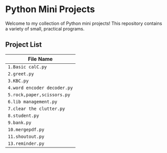 # Python Mini Projects

Welcome to my collection of Python mini projects! This repository contains a variety of small, practical programs.
##  Project List

| File Name                                            |
|--------------------------------------------------------------------------------|
| `1.Basic calC.py`           
| `2.greet.py`                               
| `3.KBC.py`                   
| `4.word encoder decoder.py`  
| `5.rock,paper,scissors.py`   
| `6.lib management.py`      
| `7.clear the clutter.py`
| `8.student.py`                                 
| `9.bank.py`                 
| `10.mergepdf.py`             
| `11.shoutout.py`            
| `13.reminder.py`             
